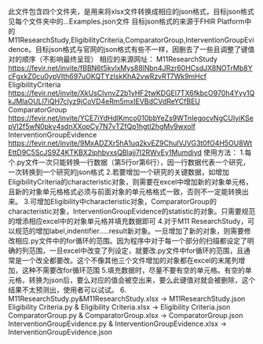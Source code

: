 此文件包含四个文件夹，是用来将xlsx文件转换成相应的json格式，目标json格式见每个文件夹中的...Examples.json文件
目标json格式的来源于FHIR Platform中的M11ResearchStudy,EligibilityCriteria,ComparatorGroup,InterventionGroupEvidence。目标json格式与官网的json格式有些不一样，因删去了一些且调整了键值对的顺序（不影响最终呈现）
相应的来源网址：
  M11ResearchStudy https://fevir.net/invite/fBBN6t5kvlxMys88lNbn4JRzr60HCsdJX8NOTrMb8YcFgxkZ0cu0ypVIth697uOKQTYzIskKhA2vwRzvRT7Wk9mHcf
  EligibilityCriteria https://fevir.net/invite/XkUsClvnvZ2b1yHF2twKDGEl7TX6fkbcO970h4Yyy1QkJMIaOULl7iQH7clyz9jCoVD4eRm5mxIEVBdCVdReYCfBEU
  ComparatorGroup https://fevir.net/invite/YCE7iYdHdlKmco010bbYeZs9WTnIegocvNgCUIyiKSepVl2f5wN0pky4sdnXXopCy7N7vTZfQp1hgtl2hgMv9wxolf
  InterventionGroupEvidence https://fevir.net/invite/9MxADZXr5hA1uq2kvEZ9ChulVJVG3t0fO4H5OU8WtEttD9C5ScJS9Z4KTKBX2iphbvxsQBlajj7I2RWvEy1Mumdiyd
使用方法：
1.每个.py文件一次只能转换一行数据（第5行or第6行），因一行数据代表一个研究，一次转换到一个研究的json格式
2.若要增加一个研究的关键数据，如增加EligibilityCriteria的characteristic对象，则需要在excel中增加新的对象单元格，且新的对象单元格格式必须与前面对象的单元格格式一致，否则不一定能转换出来。
3.可增加Eligibility中characteristic对象，ComparatorGroup的characteristic对象，InterventionGroupEvidence的statistic的对象。只需要规范的增添相应excel中的对象单元格并填充数据即可
4.对于M11 ResearchStudy，可以规范的增加label,indentifier.....result新对象。一旦增加了新的对象，则需要修改相应.py文件中的for循环的范围。因为程序中对于每一个部分的扫描都设定了明确的列范围，一旦excel中改变了列设定，就要改.py文件中for循环的范围，且通常是一个改全都要改。这个不像其他三个文件增加的对象都在excel的末尾列增加，这种不需要改for循环范围
5.填充数据时，尽量不要有空的单元格。有空的单元格，转换为json后，要么对应的值会被空出来，要么此键值对就会被删除，这个结果不太预测出，使用者可以试试。
6. 
  M11ResearchStudy.py&M11ResearchStudy.xlsx -> M11ResearchStudy.json
  Eligibility Criteria.py & Eligibility Criteria.xlsx -> Eligibility Criteria.json
  ComparatorGroup.py & ComparatorGroup.xlsx -> ComparatorGroup.json
  InterventionGroupEvidence.py & InterventionGroupEvidence.xlsx -> InterventionGroupEvidence.json

